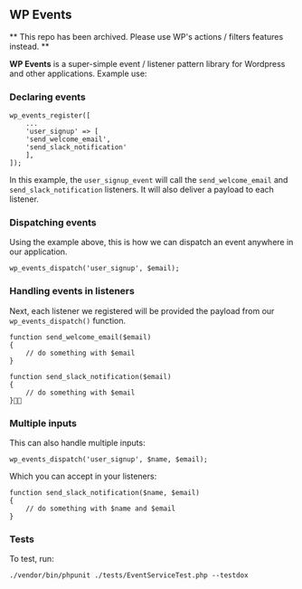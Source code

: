## WP Events

** This repo has been archived. Please use WP's actions / filters features instead. **

**WP Events** is a super-simple event / listener pattern library for Wordpress and other applications. Example use:

### Declaring events
```
wp_events_register([
    ...
    'user_signup' => [
    'send_welcome_email',
    'send_slack_notification'
    ],
]);
```

In this example, the `user_signup_event` will call the `send_welcome_email` and `send_slack_notification` listeners. It will also deliver a payload to each listener.

### Dispatching events

Using the example above, this is how we can dispatch an event anywhere in our application.

```
wp_events_dispatch('user_signup', $email);

```

### Handling events in listeners

Next, each listener we registered will be provided the payload from our `wp_events_dispatch()` function.

```
function send_welcome_email($email)
{
    // do something with $email
}
```

```
function send_slack_notification($email)
{
    // do something with $email
}
```

### Multiple inputs

This can also handle multiple inputs:

```
wp_events_dispatch('user_signup', $name, $email);
```

Which you can accept in your listeners:

```
function send_slack_notification($name, $email)
{
    // do something with $name and $email
}
```

### Tests

To test, run:

`./vendor/bin/phpunit ./tests/EventServiceTest.php --testdox`
